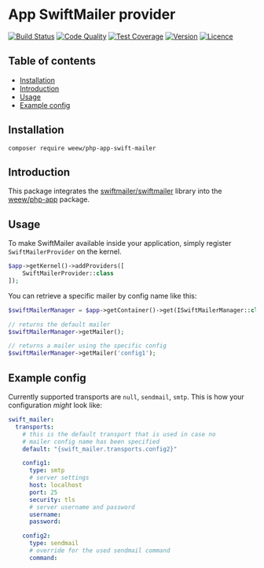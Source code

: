 # App SwiftMailer provider

[![Build Status](https://img.shields.io/travis/weew/php-app-swift-mailer.svg)](https://travis-ci.org/weew/php-app-swift-mailer)
[![Code Quality](https://img.shields.io/scrutinizer/g/weew/php-app-swift-mailer.svg)](https://scrutinizer-ci.com/g/weew/php-app-swift-mailer)
[![Test Coverage](https://img.shields.io/coveralls/weew/php-app-swift-mailer.svg)](https://coveralls.io/github/weew/php-app-swift-mailer)
[![Version](https://img.shields.io/packagist/v/weew/php-app-swift-mailer.svg)](https://packagist.org/packages/weew/php-app-swift-mailer)
[![Licence](https://img.shields.io/packagist/l/weew/php-app-swift-mailer.svg)](https://packagist.org/packages/weew/php-app-swift-mailer)


## Table of contents

- [Installation](#installation)
- [Introduction](#introduction)
- [Usage](#usage)
- [Example config](#example-config)

## Installation

`composer require weew/php-app-swift-mailer`

## Introduction

This package integrates the [swiftmailer/swiftmailer](https://github.com/swiftmailer/swiftmailer) library into the [weew/php-app](https://github.com/weew/php-app) package.


## Usage

To make SwiftMailer available inside your application, simply register `SwiftMailerProvider` on the kernel.

```php
$app->getKernel()->addProviders([
    SwiftMailerProvider::class
]);
```

You can retrieve a specific mailer by config name like this:

```php
$swiftMailerManager = $app->getContainer()->get(ISwiftMailerManager::class);

// returns the default mailer
$swiftMailerManager->getMailer();

// returns a mailer using the specific config
$swiftMailerManager->getMailer('config1');
```

## Example config

Currently supported transports are `null`, `sendmail`, `smtp`. This is how your configuration *might* look like:

```yaml
swift_mailer:
  transports:
    # this is the default transport that is used in case no
    # mailer config name has been specified
    default: "{swift_mailer.transports.config2}"

    config1:
      type: smtp
      # server settings
      host: localhost
      port: 25
      security: tls
      # server username and password
      username:
      password:

    config2:
      type: sendmail
      # override for the used sendmail command
      command:
```
